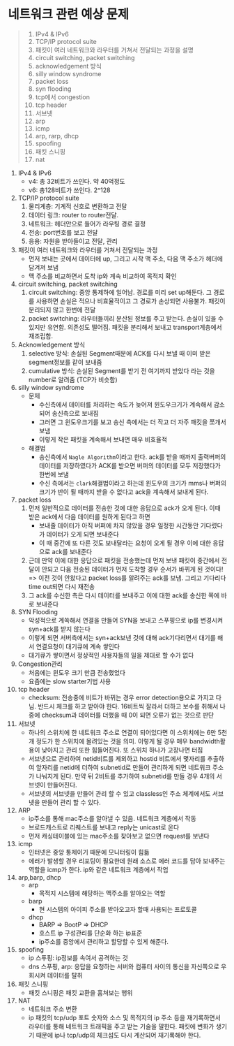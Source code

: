 # 네트워크 관련 예상 문제

> 1. IPv4 & IPv6
> 2. TCP/IP protocol suite
> 3. 패킷이 여러 네트워크와 라우터를 거쳐서 전달되는 과정을 설명
> 4. circuit switching, packet switching
> 5. acknowledgement 방식
> 6. silly window syndrome
> 7. packet loss
> 8. syn flooding
> 9. tcp에서 congestion
> 10. tcp header
> 11. 서브넷
> 12. arp
> 13. icmp
> 14. arp, rarp, dhcp
> 15. spoofing
> 16. 패킷 스니핑
> 17. nat

1. IPv4 & IPv6
   - v4: 총 32비트가 쓰인다. 약 40억정도
   - v6: 총128비트가 쓰인다. 2^128
2. TCP/IP protocol suite
   1. 물리계층: 기계적 신호로 변환하고 전달
   2. 데이터 링크: router to router전달.
   3. 네트워크: 헤더안으로 들어가 라우팅 경로 결정
   4. 전송: port번호를 보고 전달
   5. 응용: 자원을 받아들이고 전달, 관리
3. 패킷이 여러 네트워크와 라우터를 거쳐서 전달되는 과정
   - 먼저 보내는 곳에서 데이터에 up, 그리고 시작 맥 주소, 다음 맥 주소가 헤더에 담겨져 보냄
   - 맥 주소를 비교하면서 도착 ip와 계속 비교하여 목적지 확인
4. circuit switching, packet switching
   1. circuit switching: 중앙 통제하에 일어남. 경로를 미리 set up해둔다. 그 경로를 사용하면 손실은 적으나 비효율적이고 그 경로가 손상되면 사용불가. 패킷이 분리되지 않고 한번에 전달
   2. packet switching: 라우터들끼리 분산된 정보를 주고 받는다. 손실이 있을 수 있지만 유연함. 의존성도 떨어짐. 패킷을 분리해서 보내고 transport계층에서 재조립함.
5. Acknowledgement 방식
   1. selective 방식: 손실된 Segment때문에 ACK를 다시 보낼 때 이미 받은 segment정보를 같이 보내줌
   2. cumulative 방식: 손실된 Segment를 받기 전 여기까지 받았다 라는 것을 number로 알려줌 (TCP가 비슷함)
6. silly window syndrome
   - 문제
     - 수신측에서 데이터를 처리하는 속도가 늦어져 윈도우크기가 계속해서 감소되어 송신측으로 보내짐
     - 그러면 그 윈도우크기를 보고 송신 측에서는 더 작고 더 자주 패킷을 쪼개서 보냄
     - 이렇게 작은 패킷을 계속해서 보내면 매우 비효율적
   - 해결법
     - 송신측에서 `Nagle Algorithm`이라고 한다. ack를 받을 때까지 출력버퍼의 데이터를 저장하였다가 ACK를 받으면 버퍼의 데이터를 모두 저장했다가 한번에 보냄
     - 수신 측에서는 `clark`해결법이라고 하는데 윈도우의 크기가 mms나 버퍼의 크기가 반이 될 때까지 받을 수 없다고 ack을 계속해서 보내게 된다.
7. packet loss
   1. 먼저 일반적으로 데이터를 전송한 것에 대한 응답으로 ack가 오게 된다. 이때 받은 ack에서 다음 데이터를 원하게 된다고 하면
      - 보내줄 데이터가 아직 버퍼에 차지 않았을 경우 일정한 시간동안 기다렸다가 데이터가 오게 되면 보내준다
      - 이 때 중간에 또 다른 것도 보내달라는 요청이 오게 될 경우 이에 대한 응답으로 ack를 보내준다
   2. 근데 만약 이에 대한 응답으로 패킷을 전송했는데 먼저 보낸 패킷이 중간에서 전달이 안되고 다음 전송된 데이터가 먼저 도착할 경우 순서가 바뀌게 된 것이다! => 이전 것이 안왔다고 packet loss를 알려주는 ack를 보냄. 그리고 기다리다 time out되면 다시 재전송
   3. 그 ack를 수신한 측은 다시 데이터를 보내주고 이에 대한 ack를 송신한 쪽에 바로 보내준다
8. SYN Flooding
   - 악성적으로 계쏙해서 연결을 만들어 SYN을 보내고 스푸핑으로 ip를 변경시켜 syn+ack를 받지 않는다
   - 이렇게 되면 서버측에서는 syn+ack보낸 것에 대해 ack기다리면서 대기를 해서 연결요청이 대기큐에 계속 쌓인다
   - 대기큐가 쌓이면서 정상적인 사용자들의 일을 제대로 할 수가 없다
9. Congestion관리
   - 처음에는 윈도우 크기 만큼 전송했었다
   - 요즘에는 slow starter기법 사용
10. tcp header
    - checksum: 전송중에 비트가 바뀌는 경우 error detection용으로 가지고 다님. 반드시 체크를 하고 받아야 한다. 16비트씩 잘라서 더하고 보수를 취해서 나중에 checksum과 데이터를 더했을 때 0이 되면 오류가 없는 것으로 판단
11. 서브넷
    - 하나의 스위치에 한 네트워크 주소로 연결이 되어있다면 이 스위치에는 6만 5천개 정도가 한 스위치에 몰려있는 것을 의미. 이렇게 될 경우 매우 bandwidth활용이 낮아지고 관리 또한 힘들어진다. 또 스위치 하나가 고장나면 터짐
    - 서브넷으로 관리하여 netid비트를 제외하고 hostid 비트에서 몇자리를 추출하여 앞자리를 netid에 더하여 subnetid로 만들어 관리하게 되면 네트워크 주소가 나눠지게 된다. 만약 뒤 2비트를 추가하여 subnetid를 만들 경우 4개의 서브넷이 만들어진다.
    - 서브넷의 서브넷을 만들어 관리 할 수 있고 classless인 주소 체계에서도 서브넷을 만들어 관리 할 수 있다.
12. ARP
    - ip주소를 통해 mac주소를 알아낼 수 있음. 네트워크 계층에서 작동
    - 브로드캐스트로 리퀘스트를 보내고 reply는 unicast로 온다
    - 먼저 캐싱테이블에 있는 mac주소를 찾아보고 없으면 request를 보낸다
13. icmp
    - 인터넷은 중앙 통제이기 때문에 모니터링이 힘듦
    - 에러가 발생할 경우 리포팅이 필요한데 원래 소스로 에러 코드를 담아 보내주는 역할을 icmp가 한다. ip와 같은 네트워크 계층에서 작업
14. arp,barp, dhcp
    - arp
      - 목적지 시스템에 해당하는 맥주소를 알아오는 역할
    - barp
      - 현 시스템의 아이피 주소를 받아오고자 할때 사용되는 프로토콜
    - dhcp
      - BARP => BootP => DHCP
      - 호스트 ip 구성관리를 단순화 하는 ip표준
      - ip주소를 중앙에서 관리하고 할당할 수 있게 해준다.
15. spoofing
    - ip 스푸핑: ip정보를 속여서 공격하는 것
    - dns 스푸핑, arp: 응답을 요청하는 서버와 컴퓨터 사이의 통신을 자신쪽으로 우회시켜 데이터를 탈취
16. 패킷 스니핑
    - 패킷 스니핑은 패킷 교환을 훔쳐보는 행위
17. NAT
    - 네트워크 주소 변환
    - ip 패킷의 tcp/udp 포트 숫자와 소스 및 목적지의 ip 주소 등을 재기록하면서 라우터를 통해 네트워크 트래픽을 주고 받는 기술을 말한다. 패킷에 변화가 생기기 때문에 ip나 tcp/udp의 체크섬도 다시 계산되어 재기록해야 한다.

